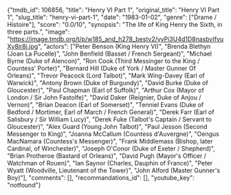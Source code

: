 {"tmdb_id": 106856, "title": "Henry VI Part 1", "original_title": "Henry VI Part 1", "slug_title": "henry-vi-part-1", "date": "1983-01-02", "genre": ["Drame / Histoire"], "score": "0.0/10", "synopsis": "The life of King Henry the Sixth, in three parts.", "image": "https://image.tmdb.org/t/p/w185_and_h278_bestv2/yyPi3U4d1D8nasbvIfvuXy8ir8i.jpg", "actors": ["Peter Benson (King Henry VI)", "Brenda Blethyn (Joan La Pucelle)", "John Benfield (Basset / French Sergeant)", "Michael Byrne (Duke of Alencon)", "Ron Cook (Third Messinger to the King / Countess' Porter)", "Bernard Hill (Duke of York / Master Gunner Of Orleans)", "Trevor Peacock (Lord Talbot)", "Mark Wing-Davey (Earl of Warwick)", "Antony Brown (Duke of Burgundy)", "David Burke (Duke of Gloucester)", "Paul Chapman (Earl of Suffolk)", "Arthur Cox (Mayor of London / Sir John Fastolfe)", "David Daker (Reignier, Duke of Anjou / Vernon)", "Brian Deacon (Earl of Somerset)", "Tenniel Evans (Duke of Bedford / Mortimer, Earl of March / French General)", "Derek Farr (Earl of Salisbury / Sir William Lucy)", "Derek Fuke (Talbot's Captain / Servant to Gloucester)", "Alex Guard (Young John Talbot)", "Paul Jesson (Second Messenger to King)", "Joanna McCallum (Countess d'Auvergne)", "Oengus MacNamara (Countess's Messenger)", "Frank Middlemass (Bishop, later Cardinal, of Winchester)", "Joseph O'Conor (Duke of Exeter / Shepherd)", "Brian Protheroe (Bastard of Orleans)", "David Pugh (Mayor's Officer / Watchman of Rouen)", "Ian Saynor (Charles, Dauphin of France)", "Peter Wyatt (Woodville, Lieutenant of the Tower)", "John Alford (Master Gunner's Boy)"], "comments": [], "recommandations_id": [], "youtube_key": "notfound"}